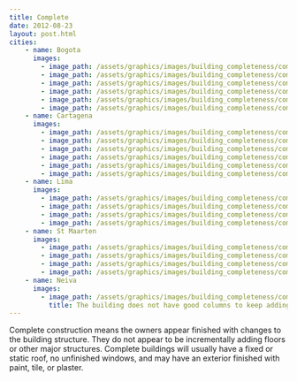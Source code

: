 ```yaml
---
title: Complete
date: 2012-08-23
layout: post.html
cities:
    - name: Bogota
      images:
        - image_path: /assets/graphics/images/building_completeness/complete_bogota_01.jpg
        - image_path: /assets/graphics/images/building_completeness/complete_bogota_02.jpg
        - image_path: /assets/graphics/images/building_completeness/complete_bogota_03.jpg
        - image_path: /assets/graphics/images/building_completeness/complete_bogota_04.jpg
        - image_path: /assets/graphics/images/building_completeness/complete_bogota_05.jpg
        - image_path: /assets/graphics/images/building_completeness/complete_bogota_06.jpg
    - name: Cartagena
      images:
        - image_path: /assets/graphics/images/building_completeness/complete_cartagena_01.png
        - image_path: /assets/graphics/images/building_completeness/complete_cartagena_02.png
        - image_path: /assets/graphics/images/building_completeness/complete_cartagena_03.png
        - image_path: /assets/graphics/images/building_completeness/complete_cartagena_04.png
        - image_path: /assets/graphics/images/building_completeness/complete_cartagena_05.png
        - image_path: /assets/graphics/images/building_completeness/complete_cartagena_06.png
    - name: Lima
      images:
        - image_path: /assets/graphics/images/building_completeness/complete_lima_01.png
        - image_path: /assets/graphics/images/building_completeness/complete_lima_02.png
        - image_path: /assets/graphics/images/building_completeness/complete_lima_03.png
        - image_path: /assets/graphics/images/building_completeness/complete_lima_04.png
    - name: St Maarten
      images:
        - image_path: /assets/graphics/images/building_completeness/complete_St_Maarten_01.png
        - image_path: /assets/graphics/images/building_completeness/complete_St_Maarten_02.png
        - image_path: /assets/graphics/images/building_completeness/complete_St_Maarten_03.png
        - image_path: /assets/graphics/images/building_completeness/complete_St_Maarten_04.png
    - name: Neiva
      images:
        - image_path: /assets/graphics/images/building_completeness/complete_neiva_01.png
          title: The building does not have good columns to keep adding more floors.
---
```


Complete construction means the owners appear finished with changes to the building structure. They do not appear to be incrementally adding floors or other major structures. Complete buildings will usually have a fixed or static roof, no unfinished windows, and may have an exterior finished with paint, tile, or plaster.